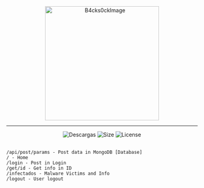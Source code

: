 <div id="image" align="center">
  <img src="https://raw.githubusercontent.com/alk4x/alk4x/main/assets/cube.png" alt="B4cks0ckImage" height="300">
</div>


---

<div id="badges" align="center">
  <img src="https://img.shields.io/github/downloads/c0br40x/b4cks0ck/total?label=Downloads" alt="Descargas">
  <img src="https://img.shields.io/github/repo-size/c0br40x/b4cks0ck?label=Size" alt="Size">
  <img src="https://img.shields.io/badge/License-MIT-red" alt="License">
</div>

<br>

```bf 
/api/post/params - Post data in MongoDB [Database]
/ - Home
/login - Post in Login
/get/id - Get info in ID
/infectados - Malware Victims and Info
/logout - User logout
```
